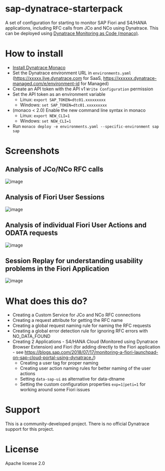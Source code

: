 # sap-dynatrace-starterpack

A set of configuration for starting to monitor SAP Fiori and S4/HANA applications, including RFC calls from JCo and NCo using Dynatrace. This can be deployed using [Dynatrace Monitoring as Code (monaco)](https://github.com/dynatrace-oss/dynatrace-monitoring-as-code/).

# How to install
* [Install Dynatrace Monaco](https://dynatrace-oss.github.io/dynatrace-monitoring-as-code/installation)
* Set the Dynatrace environment URL in ```environments.yaml``` (https://xxxxx.live.dynatrace.com for SaaS, https://xxxxxx.dynatrace-managed.com/e/environment-id for Managed)
* Create an API token with the API v1 ```Write Configuration``` permission
* Set the API token as an environment variable
  * Linux: ```export SAP_TOKEN=dtc01.xxxxxxxxx```
  * Windows: ```set SAP_TOKEN=dtc01.xxxxxxxxx```
* (monaco < 2.0) Enable the new command line syntax in monaco
  * Linux: ```export NEW_CLI=1```
  * Windows: ```set NEW_CLI=1```
* Run ```monaco deploy -e environments.yaml --specific-environment sap sap```

# Screenshots
## Analysis of JCo/NCo RFC calls
![image](https://user-images.githubusercontent.com/48479537/134671751-c9b0436d-b65c-47f4-8fd3-6e2081aabebf.png)
## Analysis of Fiori User Sessions
![image](https://user-images.githubusercontent.com/48479537/134673646-2dd9d70e-ba81-4213-8003-6cd4bfa481e8.png)
## Analysis of individual Fiori User Actions and ODATA requests
![image](https://user-images.githubusercontent.com/48479537/134674251-6456b31d-a76e-4751-9f2f-d640cb723e30.png)
## Session Replay for understanding usability problems in the Fiori Application
![image](https://user-images.githubusercontent.com/48479537/134674591-f91b4bc8-2ff9-4e30-adb4-9c338db609db.png)

# What does this do?
* Creating a Custom Service for JCo and NCo RFC connections
* Creating a request attribute for getting the RFC name
* Creating a global request naming rule for naming the RFC requests
* Creating a global error detection rule for ignoring RFC errors with NO_DATA_FOUND
* Creating 2 Applications - S4/HANA Cloud (Monitored using Dynatrace Browser Extension) and Fiori (for adding directly to the Fiori application - see https://blogs.sap.com/2018/07/17/monitoring-a-fiori-launchpad-on-sap-cloud-portal-using-dynatrace./)
  * Creating a user tag for proper naming
  * Creating user action naming rules for better naming of the user actions
  * Setting ```data-sap-ui``` as alternative for data-dtname
  * Setting the custom configuration properties ```exp=1|peti=1``` for working around some Fiori issues

# Support
This is a community-developed project. There is no official Dynatrace support for this project.

# License

Apache license 2.0
